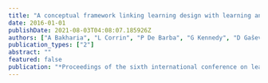```yaml
---
title: "A conceptual framework linking learning design with learning analytics"
date: 2016-01-01
publishDate: 2021-08-03T04:08:07.185926Z
authors: ["A Bakharia", "L Corrin", "P De Barba", "G Kennedy", "D Gašević", "R Mulder", " ..."]
publication_types: ["2"]
abstract: ""
featured: false
publication: "*Proceedings of the sixth international conference on learning analytics …*"
---
```


